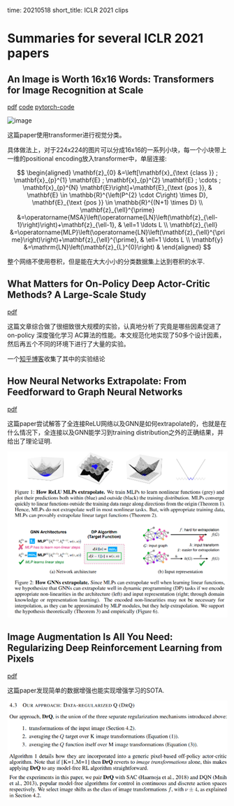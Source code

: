 time: 20210518
short_title: ICLR 2021 clips

# Summaries for several ICLR 2021 papers

## An Image is Worth 16x16 Words: Transformers for Image Recognition at Scale
[pdf](https://openreview.net/pdf?id=YicbFdNTTy) [code](https://github.com/google-research/vision_transformer) [pytorch-code](https://github.com/lucidrains/vit-pytorch)

![image](res/vit.gif)

这篇paper使用transformer进行视觉分类。

具体做法上，对于224x224的图片可以分成16x16的一系列小块，每一个小块带上一维的positional encoding放入transformer中，单层连接:

$$
\begin{aligned}
\mathbf{z}_{0} &=\left[\mathbf{x}_{\text {class }} ; \mathbf{x}_{p}^{1} \mathbf{E} ; \mathbf{x}_{p}^{2} \mathbf{E} ; \cdots ; \mathbf{x}_{p}^{N} \mathbf{E}\right]+\mathbf{E}_{\text {pos }}, & \mathbf{E} \in \mathbb{R}^{\left(P^{2} \cdot C\right) \times D}, \mathbf{E}_{\text {pos }} \in \mathbb{R}^{(N+1) \times D} \\
\mathbf{z}_{\ell}^{\prime} &=\operatorname{MSA}\left(\operatorname{LN}\left(\mathbf{z}_{\ell-1}\right)\right)+\mathbf{z}_{\ell-1}, & \ell=1 \ldots L \\
\mathbf{z}_{\ell} &=\operatorname{MLP}\left(\operatorname{LN}\left(\mathbf{z}_{\ell}^{\prime}\right)\right)+\mathbf{z}_{\ell}^{\prime}, & \ell=1 \ldots L \\
\mathbf{y} &=\mathrm{LN}\left(\mathbf{z}_{L}^{0}\right) &
\end{aligned}
$$

整个网络不使用卷积，但是能在大大小小的分类数据集上达到卷积的水平.

## What Matters for On-Policy Deep Actor-Critic Methods? A Large-Scale Study

[pdf](https://openreview.net/pdf?id=nIAxjsniDzg)

这篇文章综合做了很细致很大规模的实验，认真地分析了究竟是哪些因素促进了on-policy 深度强化学习 AC算法的性能。本文规范化地实现了50多个设计因素，然后再五个不同的环境下进行了大量的实验。

一个[知乎博客](https://zhuanlan.zhihu.com/p/359283983)收集了其中的实验结论

## How Neural Networks Extrapolate: From Feedforward to Graph Neural Networks

[pdf](https://openreview.net/pdf?id=UH-cmocLJC)

这篇paper尝试解答了全连接ReLU网络以及GNN是如何extrapolate的，也就是在什么情况下，全连接以及GNN能学习到training distribution之外的正确结果，并给出了理论证明.

![image](res/network_extrapolate.png)

## Image Augmentation Is All You Need: Regularizing Deep Reinforcement Learning from Pixels 

[pdf](https://openreview.net/pdf?id=GY6-6sTvGaf)

这篇paper发现简单的数据增强也能实现增强学习的SOTA.

![image](res/image_aug_RL.png)